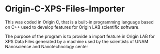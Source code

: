 # Origin-C-XPS-Files-Importer

This was coded in Origin C, that is 
a built-in programming language 
based on C++ used to develop features
for Origin LAB scientific software.

The purpose of the program is to 
provide a import feature in Origin LAB for
XPS Data Files generated by a
machine used by the scientists of
UNAM Nanoscience and Nanotechnology center